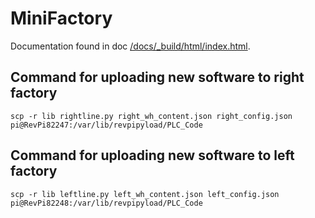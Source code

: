 # MiniFactory

Documentation found in doc [/docs/_build/html/index.html](/docs/_build/html/index.html "/docs/_build/html/index.html").

## Command for uploading new software to right factory

```
scp -r lib rightline.py right_wh_content.json right_config.json pi@RevPi82247:/var/lib/revpipyload/PLC_Code
```

## Command for uploading new software to left factory

```
scp -r lib leftline.py left_wh_content.json left_config.json pi@RevPi82248:/var/lib/revpipyload/PLC_Code
```
